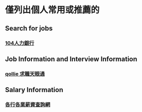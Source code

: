 # 僅列出個人常用或推薦的
## Search for jobs
### [104人力銀行](https://www.104.com.tw/)



## Job Information and Interview Information
### [qollie 求職天眼通](https://www.qollie.com/)

## Salary Information
### [各行各業薪資查詢網](http://www.ursalary0.com/)



